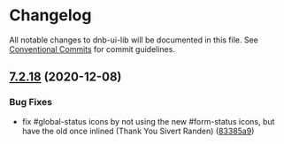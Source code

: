 # Changelog

All notable changes to dnb-ui-lib will be documented in this file. See
[Conventional Commits](https://conventionalcommits.org) for commit guidelines.

## [7.2.18](https://github.com/dnbexperience/eufemia/compare/v7.2.17...v7.2.18) (2020-12-08)


### Bug Fixes

* fix #global-status icons by not using the new #form-status icons, but have the old once inlined (Thank You Sivert Randen) ([83385a9](https://github.com/dnbexperience/eufemia/commit/83385a97e10ba805cbd599c18e933b811656b4d0))
